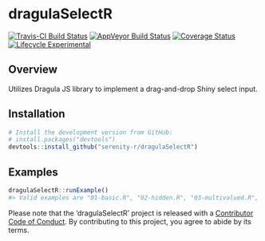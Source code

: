 
<!-- README.md is generated from README.Rmd. Please edit that file -->

# dragulaSelectR

[![Travis-CI Build
Status](https://travis-ci.org/serenity-r/dragulaSelectR.svg?branch=master)](https://travis-ci.org/serenity-r/dragulaSelectR)
[![AppVeyor Build
Status](https://ci.appveyor.com/api/projects/status/github/serenity-r/dragulaSelectR?branch=master&svg=true)](https://ci.appveyor.com/project/mdlama/dragulaSelectR)
[![Coverage
Status](https://img.shields.io/codecov/c/github/serenity-r/dragulaSelectR/master.svg)](https://codecov.io/github/serenity-r/dragulaSelectR?branch=master)
[![Lifecycle
Experimental](https://img.shields.io/badge/lifecycle-experimental-orange.svg)](https://www.tidyverse.org/lifecycle/#experimental)

## Overview

Utilizes Dragula JS library to implement a drag-and-drop Shiny select
input.

## Installation

``` r
# Install the development version from GitHub:
# install.packages("devtools")
devtools::install_github("serenity-r/dragulaSelectR")
```

## Examples

``` r
dragulaSelectR::runExample()
#> Valid examples are "01-basic.R", "02-hidden.R", "03-multivalued.R", "04-renderUI.R", "05-multivalued-renderUI.R", "06-selectable.R", "07-renderUI-selectable.R", "08-hidden-entangled.R", "09-selectable-togglevis.R", "10-togglelock.R", "11-partytime.R", "12-removeOnSpill.R", "13-change-direction.R", "14-frozen-items.R", "15-complex-choices.R", "16-max-input.R", "17-check-settings.R", "18-check-api.R", "19-flex.R"
```

Please note that the ‘dragulaSelectR’ project is released with a
[Contributor Code of Conduct](CODE_OF_CONDUCT.md). By contributing to
this project, you agree to abide by its terms.
